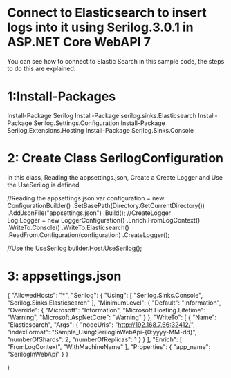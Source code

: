 # Connect to Elasticsearch to insert logs into it using Serilog.3.0.1 in ASP.NET Core WebAPI 7
 You can see how to connect to Elastic Search in this sample code, the steps to do this are explained:
 
# 1:Install-Packages
 Install-Package Serilog
 Install-Package serilog.sinks.Elasticsearch
 Install-Package Serilog.Settings.Configuration
 Install-Package Serilog.Extensions.Hosting
 Install-Package Serilog.Sinks.Console
# 2: Create Class SerilogConfiguration
In this class, Reading the appsettings.json, Create a Create Logger and Use the UseSerilog is defined

 //Reading the appsettings.json
 var configuration = new ConfigurationBuilder()
                    .SetBasePath(Directory.GetCurrentDirectory())
                   .AddJsonFile("appsettings.json")
                        .Build();
 //CreateLogger                      
 Log.Logger = new LoggerConfiguration()
                .Enrich.FromLogContext()
            .WriteTo.Console()
            .WriteTo.Elasticsearch()
                .ReadFrom.Configuration(configuration)
                .CreateLogger();
                
//Use the UseSerilog
builder.Host.UseSerilog();                       
# 3: appsettings.json
{
  "AllowedHosts": "*",
  "Serilog": {
    "Using": [ "Serilog.Sinks.Console", "Serilog.Sinks.Elasticsearch" ],
    "MinimumLevel": {
      "Default": "Information",
      "Override": {
        "Microsoft": "Information",
        "Microsoft.Hosting.Lifetime": "Warning",
        "Microsoft.AspNetCore": "Warning"
      }
    },
    "WriteTo": [
      {
        "Name": "Elasticsearch",
        "Args": {
          "nodeUris": "http://192.168.7.66:32412/",
          "indexFormat": "Sample_UsingSerilogInWebApi-{0:yyyy-MM-dd}",
          "numberOfShards": 2,
          "numberOfReplicas": 1
        }
      }
    ],
    "Enrich": [ "FromLogContext", "WithMachineName" ],
    "Properties": {
      "app_name": "SerilogInWebApi"
    }
  }

}









